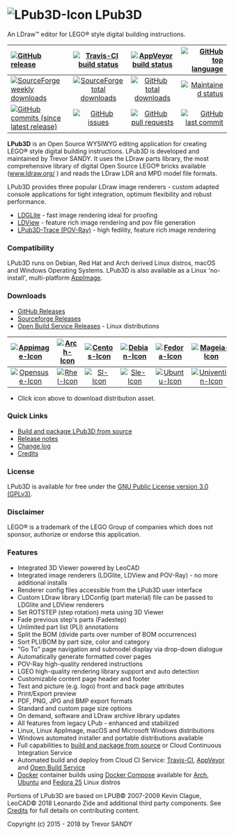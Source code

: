 # ![LPub3D-Icon][lpub3d-icon] LPub3D  
An LDraw™ editor for LEGO® style digital building instructions.

[![GitHub release][gh-rel-badge]][gh-rel-url]                                     |[![Travis-CI build status][travis-badge]][travis-url]         |[![AppVeyor build status][appveyor-badge]][appveyor-url]     |[![GitHub top language][gh-top-lang-badge]][gh-top-lang-url]
:---------------------------------------------------------------------------------|:------------------------------------------------------------:|:-----------------------------------------------------------:|---------------------------------------------------------------------------:
[![SourceForge weekly downloads][sf-dw-badge]][sf-dw-badge-url]                   |[![SourceForge total downloads][sf-dt-badge]][sf-dt-badge-url]|[![GitHub total downloads][gh-dl-badge]][gh-dl-url]          |[![Maintained status][maintained-badge]](README.md "Last edited 10-02-2018")
[![GitHub commits (since latest release)][gh-comm-since-badge]][gh-comm-since-url]|[![GitHub issues][gh-issue-badge]][gh-issue-url]              |[![GitHub pull requests][gh-pull-req-badge]][gh-pull-req-url]|[![GitHub last commit][gh-lst-commit-badge]][gh-lst-commit-url]

**LPub3D** is an Open Source WYSIWYG editing application for creating LEGO® style digital building instructions.
LPub3D is developed and maintained by Trevor SANDY. It uses the LDraw parts library, the most comprehensive
library of digital Open Source LEGO® bricks available (www.ldraw.org/ ) and reads the LDraw LDR and MPD model file formats.

LPub3D provides three popular LDraw image renderers - custom adapted console applications for tight integration, optimum flexibility and robust performance.
 - [LDGLite][ldglite-url] - fast image rendering ideal for proofing
 - [LDView][ldview-url] - feature rich image rendering and pov file generation
 - [LPub3D-Trace (POV-Ray)][povray-url] - high fedility, feature rich image rendering

### Compatibility
LPub3D runs on Debian, Red Hat and Arch derived Linux distros, macOS and Windows Operating Systems.
LPub3D is also available as a Linux 'no-install', multi-platform [AppImage][appimage-info-url].

### Downloads
 - [GitHub Releases][githubreleases]
 - [Sourceforge Releases][sfreleases]
 - [Open Build Service Releases][obsreleases] - Linux distributions

[![Appimage-Icon][appimage-icon]][appimage-url]|[![Arch-Icon][arch-icon]][arch-url]|[![Centos-Icon][centos-icon]][centos-url]|[![Debian-Icon][debian-icon]][debian-url]|[![Fedora-Icon][fedora-icon]][fedora-url]|[![Mageia-Icon][mageia-icon]][mageia-url]            |[![Macos-Icon][macos-icon]][macos-url]
:---------------------------------------------:|:---------------------------------:|:---------------------------------------:|:---------------------------------------:|:---------------------------------------:|:---------------------------------------------------:|:------------------------------------------:
[![Opensuse-Icon][opensuse-icon]][opensuse-url]|[![Rhel-Icon][rhel-icon]][rhel-url]|[![Sl-Icon][sl-icon]][sl-url]            |[![Sle-Icon][sle-icon]][sle-url]         |[![Ubuntu-Icon][ubuntu-icon]][ubuntu-url]|[![Univention-Icon][univention-icon]][univention-url]|[![Windows-Icon][windows-icon]][windows-url]

 - Click icon above to download distribution asset.

### Quick Links
 - [Build and package LPub3D from source][buildfromsource]
 - [Release notes][releasenotes]
 - [Change log][changelog]
 - [Credits][credits]

### License
LPub3D is available for free under the [GNU Public License version 3.0 (GPLv3)][copying].

### Disclaimer
LEGO® is a trademark of the LEGO Group of companies which does not sponsor, authorize or endorse this application.

### Features
 - Integrated 3D Viewer powered by LeoCAD
 - Integrated image renderers (LDGlite, LDView and POV-Ray) - no more additional installs
 - Renderer config files accessible from the LPub3D user interface
 - Custom LDraw library LDConfig (part material) file can be passed to LDGlite and LDView renderers
 - Set ROTSTEP (step rotation) meta using 3D Viewer
 - Fade previous step's parts (Fadestep)
 - Unlimited part list (PLI) annotations
 - Split the BOM (divide parts over number of BOM occurrences)
 - Sort PLI/BOM by part size, color and category
 - "Go To" page navigation and submodel display via drop-down dialogue
 - Automatically generate formatted cover pages
 - POV-Ray high-quality rendered instructions
 - LGEO high-quality rendering library support and auto detection
 - Customizable content page header and footer
 - Text and picture (e.g. logo) front and back page attributes
 - Print/Export preview
 - PDF, PNG, JPG and BMP export formats
 - Standard and custom page size options
 - On demand, software and LDraw archive library updates
 - All features from legacy LPub - enhanced and stabilized
 - Linux, Linux AppImage, macOS and Microsoft Windows distributions
 - Windows automated installer and portable distributions available
 - Full capabilities to [build and package from source][buildfromsource] or Cloud Continuous Integration Service
 - Automated build and deploy from Cloud CI Service: [Travis-CI][travis-url], [AppVeyor][appveyor-url] and [Open Build Service][obs-url]
 - [Docker][dockerinstall] container builds using [Docker Compose][dockercomposefile] available for [Arch][dockerarch], [Ubuntu][dockerubuntu] and [Fedora 25][dockerfedora] Linux distros

 Portions of LPub3D are based on LPUB© 2007-2009 Kevin Clague, LeoCAD© 2018 Leonardo Zide and additional third party components. See [Credits][credits] for full details on contributing content.

[lpub3d-icon]:         https://raw.githubusercontent.com/trevorsandy/lpub3d/master/mainApp/resources/lpub3d128.png
[changelog]:           https://github.com/trevorsandy/lpub3d/blob/master/mainApp/docs/README.txt
[releasenotes]:        https://github.com/trevorsandy/lpub3d/blob/master/mainApp/docs/RELEASE_NOTES.html
[credits]:             https://github.com/trevorsandy/lpub3d/blob/master/mainApp/docs/CREDITS.txt
[copying]:             https://github.com/trevorsandy/lpub3d/blob/master/mainApp/docs/COPYING.txt
[buildfromsource]:     https://github.com/trevorsandy/lpub3d/blob/master/builds/utilities/README.md

[ldglite-url]:         https://github.com/trevorsandy/ldglite
[ldview-url]:          https://github.com/trevorsandy/ldview/tree/qmake-build
[povray-url]:          https://github.com/trevorsandy/povray/tree/lpub3d/raytracer-cui

[sfreleases]:          https://sourceforge.net/projects/lpub3d/files/2.3.2
[githubreleases]:      https://github.com/trevorsandy/lpub3d/releases
[obsreleases]:         https://software.opensuse.org//download.html?project=home:trevorsandy&package=lpub3d
[travis-badge]:        https://img.shields.io/travis/trevorsandy/lpub3d.svg?label=travis
[travis-url]:          https://travis-ci.org/trevorsandy/lpub3d

[appveyor-badge]:      https://img.shields.io/appveyor/ci/trevorsandy/lpub3d.svg?label=appveyor
[appveyor-url]:        https://ci.appveyor.com/project/trevorsandy/lpub3d

[gh-rel-badge]:        https://img.shields.io/github/release/trevorsandy/lpub3d.svg
[gh-rel-url]:          https://github.com/trevorsandy/lpub3d/releases/latest

[gh-dl-badge]:         https://img.shields.io/github/downloads/trevorsandy/lpub3d/total.svg
[gh-dl-url]:           https://github.com/trevorsandy/lpub3d/releases/latest

[gh-issue-badge]:      https://img.shields.io/github/issues/trevorsandy/lpub3d.svg
[gh-issue-url]:        https://github.com/trevorsandy/lpub3d/issues

[gh-pull-req-badge]:   https://img.shields.io/github/issues-pr/trevorsandy/lpub3d.svg
[gh-pull-req-url]:     https://github.com/trevorsandy/lpub3d/pulls

[gh-lst-commit-badge]: https://img.shields.io/github/last-commit/trevorsandy/lpub3d.svg
[gh-lst-commit-url]:   https://github.com/trevorsandy/lpub3d/commits/master

[gh-top-lang-badge]:   https://img.shields.io/github/languages/top/trevorsandy/lpub3d.svg
[gh-top-lang-url]:     https://github.com/trevorsandy/lpub3d

[gh-comm-since-badge]: https://img.shields.io/github/commits-since/trevorsandy/lpub3d/latest.svg
[gh-comm-since-url]:   https://github.com/trevorsandy/lpub3d/commits/master

[sf-dw-badge]:         https://img.shields.io/sourceforge/dw/lpub3d.svg
[sf-dw-badge-url]:     https://sourceforge.net/projects/lpub3d

[sf-dt-badge]:         https://img.shields.io/sourceforge/dt/lpub3d.svg
[sf-dt-badge-url]:     https://sourceforge.net/projects/lpub3d

[maintained-badge]:    https://img.shields.io/maintenance/yes/2018.svg

[appimage-info-url]:   https://appimage.org/
[obs-url]:             https://build.opensuse.org/package/show/home:trevorsandy/lpub3d
[dockerinstall]:       https://www.docker.com/get-docker
[dockercomposefile]:   https://github.com/trevorsandy/lpub3d/blob/master/builds/linux/docker-compose/docker-compose-cibuild-linux.yml
[dockerarch]:          https://github.com/trevorsandy/lpub3d/blob/master/builds/linux/docker-compose/dockerfiles/Dockerfile-cibuild-archlinux
[dockerubuntu]:        https://github.com/trevorsandy/lpub3d/blob/master/builds/linux/docker-compose/dockerfiles/Dockerfile-cibuild-ubuntu
[dockerfedora]:        https://github.com/trevorsandy/lpub3d/blob/master/builds/linux/docker-compose/dockerfiles/Dockerfile-cibuild-fedora

[appimage-icon]:       https://raw.githubusercontent.com/trevorsandy/lpub3d/master/builds/utilities/icons/appimage.png
[arch-icon]:           https://raw.githubusercontent.com/trevorsandy/lpub3d/master/builds/utilities/icons/arch.png
[centos-icon]:         https://raw.githubusercontent.com/trevorsandy/lpub3d/master/builds/utilities/icons/centos.png
[debian-icon]:         https://raw.githubusercontent.com/trevorsandy/lpub3d/master/builds/utilities/icons/debian.png
[fedora-icon]:         https://raw.githubusercontent.com/trevorsandy/lpub3d/master/builds/utilities/icons/fedora.png
[macos-icon]:          https://raw.githubusercontent.com/trevorsandy/lpub3d/master/builds/utilities/icons/macos.png
[mageia-icon]:         https://raw.githubusercontent.com/trevorsandy/lpub3d/master/builds/utilities/icons/mageia.png
[opensuse-icon]:       https://raw.githubusercontent.com/trevorsandy/lpub3d/master/builds/utilities/icons/opensuse.png
[rhel-icon]:           https://raw.githubusercontent.com/trevorsandy/lpub3d/master/builds/utilities/icons/rhel.png
[sl-icon]:             https://raw.githubusercontent.com/trevorsandy/lpub3d/master/builds/utilities/icons/sl.png
[sle-icon]:            https://raw.githubusercontent.com/trevorsandy/lpub3d/master/builds/utilities/icons/sle.png
[ubuntu-icon]:         https://raw.githubusercontent.com/trevorsandy/lpub3d/master/builds/utilities/icons/ubuntu.png
[univention-icon]:     https://raw.githubusercontent.com/trevorsandy/lpub3d/master/builds/utilities/icons/univention.png
[windows-icon]:        https://raw.githubusercontent.com/trevorsandy/lpub3d/master/builds/utilities/icons/windows.png

[windows-url]:         https://github.com/trevorsandy/lpub3d/releases/download/v2.3.2/LPub3D-2.3.2.1.983_20181005.exe
[macos-url]:           https://github.com/trevorsandy/lpub3d/releases/download/v2.3.2/LPub3D-2.3.2.1.983_20181005-macos.dmg
[appimage-url]:        https://github.com/trevorsandy/lpub3d/releases/download/v2.3.2/LPub3D-2.3.2.1.983_20181005-x86_64.AppImage

[arch-url]:            https://download.opensuse.org/repositories/home:/trevorsandy/Arch_Extra/
[centos-url]:          https://download.opensuse.org/repositories/home:/trevorsandy/CentOS_7/
[debian-url]:          https://download.opensuse.org/repositories/home:/trevorsandy/Debian_9.0/
[fedora-url]:          https://download.opensuse.org/repositories/home:/trevorsandy/Fedora_27/
[mageia-url]:          https://download.opensuse.org/repositories/home:/trevorsandy/Mageia_6/

[opensuse-url]:        https://download.opensuse.org/repositories/home:/trevorsandy/openSUSE_Factory/
[rhel-url]:            https://download.opensuse.org/repositories/home:/trevorsandy/RHEL_7/
[sl-url]:              https://download.opensuse.org/repositories/home:/trevorsandy/ScientificLinux_7/
[sle-url]:             https://download.opensuse.org/repositories/home:/trevorsandy/SLE_12_SP3/
[ubuntu-url]:          https://download.opensuse.org/repositories/home:/trevorsandy/xUbuntu_17.10/
[univention-url]:      https://download.opensuse.org/repositories/home:/trevorsandy/Univention_4.2/

Copyright (c) 2015 - 2018 by Trevor SANDY
